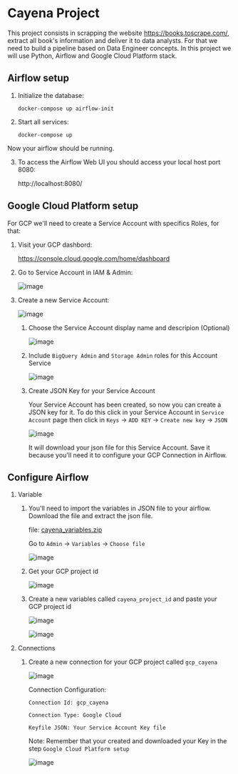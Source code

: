 # Cayena Project

This project consists in scrapping the website https://books.toscrape.com/, extract all book's information and deliver it to data analysts. For that we need to build a pipeline based on Data Engineer concepts. In this project we will use Python, Airflow and Google Cloud Platform stack.

## Airflow setup
 1. Initialize the database:
    ```pyhon
    docker-compose up airflow-init
    ```
 2. Start all services:
    ```pyhon
    docker-compose up
    ```
Now your airflow should be running. 

3. To access the Airflow Web UI you should access your local host port 8080:

    http://localhost:8080/

## Google Cloud Platform setup
For GCP we'll need to create a Service Account with specifics Roles, for that:

1. Visit your GCP dashbord:

    https://console.cloud.google.com/home/dashboard
    
2. Go to Service Account in IAM & Admin:

    ![image](https://user-images.githubusercontent.com/72705868/167996629-d27867ee-ba9b-48ce-a230-c463bdeedb7a.png)
    
3. Create a new Service Account:

    ![image](https://user-images.githubusercontent.com/72705868/167996917-3a45aa18-2ac5-411c-bb46-6323672d3582.png)

    1. Choose the Service Account display name and descripion (Optional)

        ![image](https://user-images.githubusercontent.com/72705868/167997753-1c0e4c5e-b0c4-48f5-af4c-7e14c4b53ca8.png) 
    
    2. Include ```BigQuery Admin``` and ```Storage Admin``` roles for this Account Service

        ![image](https://user-images.githubusercontent.com/72705868/167998552-296a1583-90fa-4486-899b-8ff0baa8320c.png)
    
    3. Create JSON Key for your Service Account

        Your Service Account has been created, so now you can create a JSON key for it. To do this click in your Service Account in ```Service Account``` page then click in ```Keys``` -> ```ADD KEY``` -> ```Create new key``` -> ```JSON```
        
        ![image](https://user-images.githubusercontent.com/72705868/167999702-bce1429f-a878-4cca-9230-6a7c668b11bd.png)
        
        It will download your json file for this Service Account. Save it because you'll need it to configure your GCP Connection in Airflow.

## Configure Airflow

1. Variable

    1. You'll need to import the variables in JSON file to your airflow. Download the file and extract the json file.
    
       file: [cayena_variables.zip](https://github.com/gomes540/cayena/files/8683926/cayena_variables.zip)
    
       Go to `Admin` -> `Variables` -> `Choose file`
    
       ![image](https://user-images.githubusercontent.com/72705868/168206789-e6d98edd-0ed1-4c4d-9db9-aed63ede58b6.png)
       
    2. Get your GCP project id

        ![image](https://user-images.githubusercontent.com/72705868/168207227-c2d8bbae-94f4-4f28-81d4-33a97d44dfb4.png)

    
    2. Create a new variables called `cayena_project_id` and paste your GCP project id

        ![image](https://user-images.githubusercontent.com/72705868/168207321-8f9bcf32-ac61-41ba-8dee-86eaea2aae5a.png)
        
        ![image](https://user-images.githubusercontent.com/72705868/168207411-6bf2b261-fdcc-49a3-baf1-fb92f49e01d4.png)


2. Connections

   1. Create a new connection for your GCP project called `gcp_cayena`

      ![image](https://user-images.githubusercontent.com/72705868/168207602-e98d0631-c734-4be9-8a3b-cc2171d2f3b6.png)
      
      Connection Configuration:
      
      `Connection Id: gcp_cayena`
      
      `Connection Type: Google Cloud`
      
      `Keyfile JSON: Your Service Account Key file`
      
      Note: Remember that your created and downloaded your Key in the step `Google Cloud Platform setup` 
      
      
      ![image](https://user-images.githubusercontent.com/72705868/168207721-bfbb84fa-450e-431f-9cf3-9abc5c1262a3.png)

      
      








